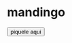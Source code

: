 # mandingo
<!DOCTYPE html>
<html lang="es">
<head>
<meta charset="UTF-8">
<meta name="viewport" content="width=device-width, initial-scale=1.0">
<title>gei</title>
<style>
    /* Estilo para el cuadro de diálogo emergente */
    .popup {
        display: none;
        position: fixed;
        top: 50%;
        left: 50%;
        transform: translate(-50%, -50%);
        background-color: #c780c1;
        padding: 20px;
        border: 2px solid #333;
        border-radius: 5px;
        z-index: 1000;
    }
</style>
</head>
<body>

<!-- Botón -->
<button id="mostrarBoton">piquele aqui</button>

<!-- Cuadro de Diálogo -->
<div id="miCuadroDialogo" class="popup">
    <p>puto el que lo lea :D</p>
    <button id="cerrarBoton">cerrar</button>
</div>

<script>
    // Función para mostrar el cuadro de diálogo
    function mostrarDialogo() {
        var cuadroDialogo = document.getElementById("miCuadroDialogo");
        cuadroDialogo.style.display = "block";
    }

    // Función para cerrar el cuadro de diálogo
    function cerrarDialogo() {
        var cuadroDialogo = document.getElementById("miCuadroDialogo");
        cuadroDialogo.style.display = "none";
    }

    // Evento al hacer clic en el botón para mostrar el cuadro de diálogo
    document.getElementById("mostrarBoton").addEventListener("click", mostrarDialogo);

    // Evento al hacer clic en el botón de cerrar dentro del cuadro de diálogo
    document.getElementById("cerrarBoton").addEventListener("click", cerrarDialogo);
</script>

</body>
</html>

